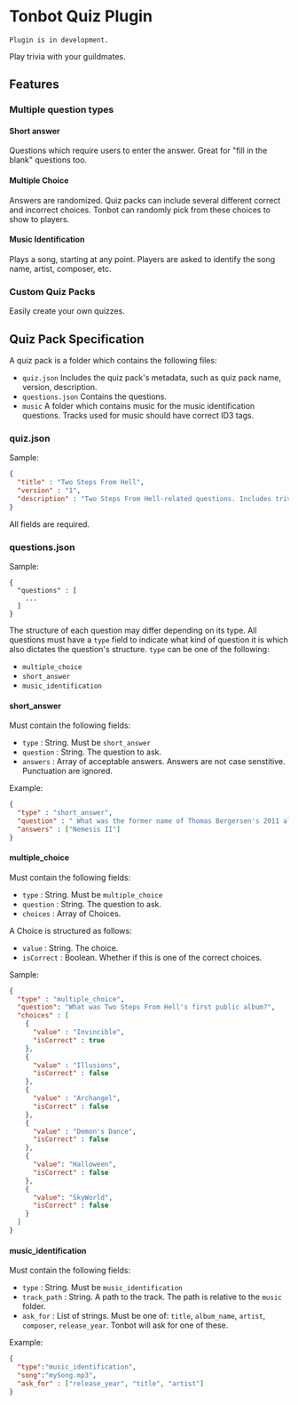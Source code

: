 # Tonbot Quiz Plugin

```
Plugin is in development.
```

Play trivia with your guildmates.

## Features

### Multiple question types
#### Short answer
Questions which require users to enter the answer. Great for "fill in the blank" questions too.

#### Multiple Choice
Answers are randomized. 
Quiz packs can include several different correct and incorrect choices. Tonbot can randomly pick from these choices to show to players. 

#### Music Identification
Plays a song, starting at any point. Players are asked to identify the song name, artist, composer, etc.

### Custom Quiz Packs
Easily create your own quizzes.

## Quiz Pack Specification

A quiz pack is a folder which contains the following files:
* ``quiz.json`` Includes the quiz pack's metadata, such as quiz pack name, version, description.
* ``questions.json`` Contains the questions.
* ``music`` A folder which contains music for the music identification questions. Tracks used for music should have correct ID3 tags.

### quiz.json

Sample:
```json
{
  "title" : "Two Steps From Hell",
  "version" : "1",
  "description" : "Two Steps From Hell-related questions. Includes trivia about Nick Phoenix and Thomas Bergersen."
}
```

All fields are required.

### questions.json

Sample:
```
{
  "questions" : [
    ...
  ]
}
```

The structure of each question may differ depending on its type. All questions must have a ``type`` field to indicate what kind of question it is which also dictates the question's structure. ``type`` can be one of the following:
* ``multiple_choice``
* ``short_answer``
* ``music_identification``

#### short_answer

Must contain the following fields:
* ``type`` : String. Must be ``short_answer``
* ``question`` : String. The question to ask.
* ``answers`` : Array of acceptable answers. Answers are not case senstitive. Punctuation are ignored.

Example: 
```json
{
  "type" : "short_answer",
  "question" : " What was the former name of Thomas Bergersen's 2011 album, Illusions?",
  "answers" : ["Nemesis II"]
}
```

#### multiple_choice

Must contain the following fields:
* ``type`` : String. Must be ``multiple_choice``
* ``question`` : String. The question to ask.
* ``choices`` : Array of Choices.

A Choice is structured as follows:
* ``value`` : String. The choice.
* ``isCorrect`` : Boolean. Whether if this is one of the correct choices.

Sample:
```json
{
  "type" : "multiple_choice",
  "question": "What was Two Steps From Hell's first public album?",
  "choices" : [
    {
      "value" : "Invincible",
      "isCorrect" : true
    },
    {
      "value" : "Illusions",
      "isCorrect" : false
    },
    {
      "value" : "Archangel",
      "isCorrect" : false
    },
    {
      "value" : "Demon's Dance",
      "isCorrect" : false
    },
    {
      "value": "Halloween",
      "isCorrect" : false
    },
    {
      "value": "SkyWorld",
      "isCorrect" : false
    }
  ]
}
```

#### music_identification

Must contain the following fields:
* ``type`` : String. Must be ``music_identification``
* ``track_path`` : String. A path to the track. The path is relative to the ``music`` folder.
* ``ask_for`` : List of strings. Must be one of: ``title``, ``album_name``, ``artist``, ``composer``,  ``release_year``. Tonbot will ask for one of these.

Example: 
```json
{
  "type":"music_identification",
  "song":"mySong.mp3",
  "ask_for" : ["release_year", "title", "artist"]
}
```
